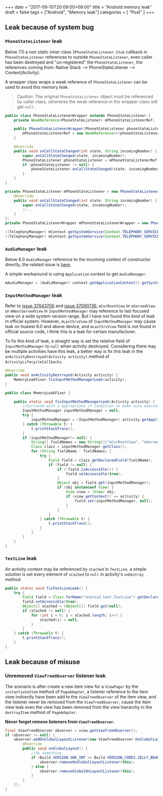 +++
date = "2017-09-10T20:09:00+08:00"
title = "Android memory leak"
draft = false
tags = ["Android", "Memory leak"]
categories = [ "Post" ]
+++

## Leak because of system bug

### `PhoneStateListener` leak
Below 7.0 a non static inner class `IPhoneStateListener.Stub` callback in `PhoneStateListener` references to outside `PhoneStateListener`, even caller has been destroyed and "un-registered" the `PhoneStateListener`, the references coming from: Native Stack --> PhoneStateListener --> Context(Activity).

A wrapper class wraps a weak reference of `PhoneStateListener` can be used to avoid this memory leak.

> Caution: The original `PhoneStateListener` object must be referenced by caller class, otherwise the weak reference in the wrapper class will get `null`.

```java
public class PhoneStateListenerWrapper extends PhoneStateListener {
    private WeakReference<PhoneStateListener> mPhoneStateListenerRef;

    public PhoneStateListenerWrapper(PhoneStateListener phoneStateListener) {
        mPhoneStateListenerRef = new WeakReference<>(phoneStateListener);
    }

    @Override
    public void onCallStateChanged(int state, String incomingNumber) {
        super.onCallStateChanged(state, incomingNumber);
        PhoneStateListener phoneStateListener = mPhoneStateListenerRef.get();
        if (phoneStateListener != null) {
            phoneStateListener.onCallStateChanged(state, incomingNumber);
        }
    }
}

private PhoneStateListener mPhoneStateListener = new PhoneStateListener() {
    @Override
    public void onCallStateChanged(int state, String incomingNumber) {
        super.onCallStateChanged(state, incomingNumber);
        //...
    }
};
private PhoneStateListenerWrapper mPhoneStateListenerWrapper = new PhoneStateListenerWrapper(mPhoneStateListener);

((TelephonyManager) mContext.getSystemService(Context.TELEPHONY_SERVICE)).listen(mPhoneStateListenerWrapper, PhoneStateListener.LISTEN_CALL_STATE);
((TelephonyManager) mContext.getSystemService(Context.TELEPHONY_SERVICE)).listen(mPhoneStateListenerWrapper, PhoneStateListener.LISTEN_NONE);
```

### `AudioManager` leak
Below 6.0 `AudioManager` reference to the incoming context of constructor directly, the related issue is [here](https://issuetracker.google.com/issues/37024105).

A simple workaround is using `Application` context to get `AudioManager`.

```java
mAudioManager = (AudioManager) context.getApplicationContext().getSystemService(Context.AUDIO_SERVICE);
```

### `InputMethodManager` leak
Refer to [issue 37043700](https://issuetracker.google.com/issues/37043700) and [issue 37090736](https://issuetracker.google.com/issues/37090736), `mCurRootView` or `mServedView` or `mNextServedView` in `InputMethodManager` may reference to last focused view on a wide system version range. But I have not found this kind of leak in official system. However, `mLastSrvView` of `InputMethodManager` may cause leak on huawei 6.0 and above device, and `mLastSrvView` field is not found in official source code, I think this is a leak for certain manufacturer.

To fix this kind of leak, a straight way is set the relative field of `InputMethodManager` to `null` when activity destroyed. Considering there may be multiple activities have this leak, a better way is fix this leak in the `onActivityDestroyed(Activity activity)` method of `ActivityLifecycleCallbacks`.

```java
@Override
public void onActivityDestroyed(Activity activity) {
	MemoryLeakFixer.fixInputMethodManagerLeak(activity);
}

public class MemoryLeakFixer {

    public static void fixInputMethodManagerLeak(Activity activity) {
        //Surround with a appropriate if condition to make sure execute fix when leak real exists is better.
        InputMethodManager inputMethodManager = null;
        try {
            inputMethodManager = (InputMethodManager) activity.getApplicationContext().getSystemService(Context.INPUT_METHOD_SERVICE);
        } catch (Throwable t) {
            t.printStackTrace();
        }
        if (inputMethodManager!= null) {
            String[] fieldNames = new String[]{"mCurRootView", "mServedView", "mNextServedView", "mLastSrvView"/*huawei*/};
            Class clazz = inputMethodManager.getClass();
            for (String fieldName : fieldNames) {
                try {
                    Field field = clazz.getDeclaredField(fieldName);
                    if (field != null) {
                        if (!field.isAccessible()) {
                            field.setAccessible(true);
                        }
                        Object obj = field.get(inputMethodManager);
                        if (obj instanceof View) {
                            View view = (View) obj;
                            if (view.getContext() == activity) {
                                field.set(inputMethodManager, null);
                            }
                        }
                    }
                } catch (Throwable t) {
                    t.printStackTrace();
                }
            }
        }
    }
}
```

### `TextLine` leak
An activity context may be referenced by `sCached` in `TextLine`, a simple solution is set every element of `sCached` to `null` in activity's `onDestroy` method.

```java
public static void fixTextLineLeak() {
    try {
        Field field = Class.forName("android.text.TextLine").getDeclaredField("sCached");
        field.setAccessible(true);
        Object[] sCached = (Object[]) field.get(null);
        if (sCached != null) {
            for (int i = 0; i < sCached.length; i++) {
                sCached[i] = null;
            }
        }
    } catch (Throwable t) {
        t.printStackTrace();
    }
}
```

## Leak because of misuse

### Unremoved `ViewTreeObserver` listener leak
The scenario is after create a new item view for a `ViewPager` by the `instantiateItem` method of `PageAdapter`, a listener reference to the item view indirectly have been add to the `ViewTreeObserver` of the item view, and the listener never be removed from the `ViewTreeObserver`, cause the item view leak even the view has been removed from the view hierarchy in the `destroyItem` method of `PageAdapter`.

**Never forgot remove listeners from `ViewTreeObserver`.**

```java
final ViewTreeObserver observer = view.getViewTreeObserver();
if (observer != null) {
	observer.addOnGlobalLayoutListener(new ViewTreeObserver.OnGlobalLayoutListener() {
	    @Override
	    public void onGlobalLayout() {
    	    //do something
			if (Build.VERSION.SDK_INT >= Build.VERSION_CODES.JELLY_BEAN) {
				observer.removeOnGlobalLayoutListener(this);
			} else {
				observer.removeGlobalOnLayoutListener(this);
			}
		}
	});
}
```
